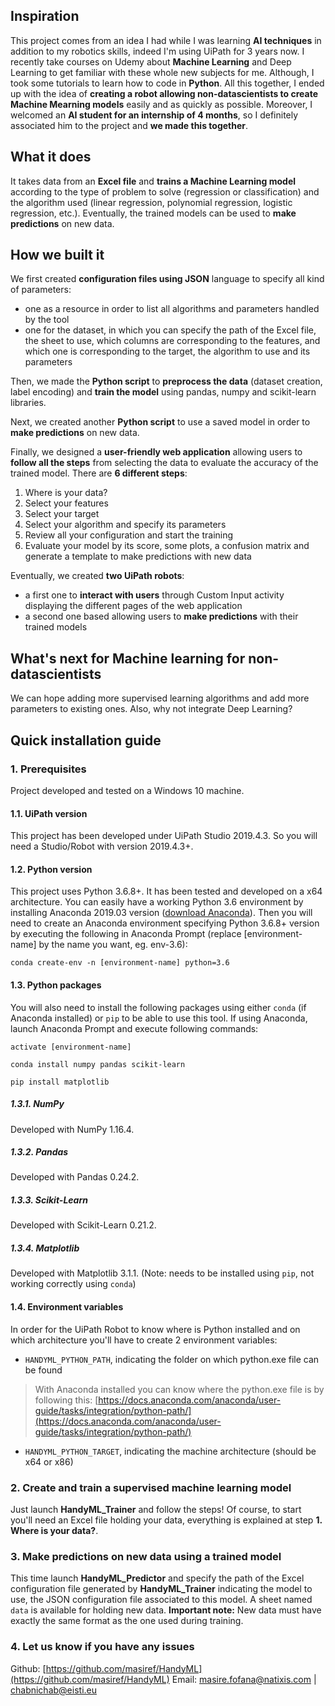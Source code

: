 ## Inspiration
This project comes from an idea I had while I was learning **AI techniques** in addition to my robotics skills, indeed I'm using UiPath for 3 years now. I recently take courses on Udemy about **Machine Learning** and Deep Learning to get familiar with these whole new subjects for me. Although, I took some tutorials to learn how to code in **Python**.
All this together, I ended up with the idea of **creating a robot allowing non-datascientists to create Machine Mearning models** easily and as quickly as possible. Moreover, I welcomed an **AI student for an internship of 4 months**, so I definitely associated him to the project and **we made this together**.

## What it does
It takes data from an **Excel file** and **trains a Machine Learning model** according to the type of problem to solve (regression or classification) and the algorithm used (linear regression, polynomial regression, logistic regression, etc.). Eventually, the trained models can be used to **make predictions** on new data.

## How we built it
We first created **configuration files using JSON** language to specify all kind of parameters:
- one as a resource in order to list all algorithms and parameters handled by the tool
- one for the dataset, in which you can specify the path of the Excel file, the sheet to use, which columns are corresponding to the features, and which one is corresponding to the target, the algorithm to use and its parameters

Then, we made the **Python script** to **preprocess the data** (dataset creation, label encoding) and **train the model** using pandas, numpy and scikit-learn libraries.

Next, we created another **Python script** to use a saved model in order to **make predictions** on new data.

Finally, we designed a **user-friendly web application** allowing users to **follow all the steps** from selecting the data to evaluate the accuracy of the trained model. There are **6 different steps**:
1. Where is your data?
2. Select your features
3. Select your target
4. Select your algorithm and specify its parameters
5. Review all your configuration and start the training
6. Evaluate your model by its score, some plots, a confusion matrix and generate a template to make predictions with new data

Eventually, we created **two UiPath robots**:
- a first one to **interact with users** through Custom Input activity displaying the different pages of the web application
- a second one based allowing users to **make predictions** with their trained models

## What's next for Machine learning for non-datascientists
We can hope adding more supervised learning algorithms and add more parameters to existing ones.
Also, why not integrate Deep Learning?

## Quick installation guide
### 1. Prerequisites
Project developed and tested on a Windows 10 machine.
#### 1.1. UiPath version
This project has been developed under UiPath Studio 2019.4.3. So you will need a Studio/Robot with version 2019.4.3+.
#### 1.2. Python version
This project uses Python 3.6.8+. It has been tested and developed on a x64 architecture.
You can easily have a working Python 3.6 environment by installing Anaconda 2019.03 version ([download Anaconda](https://www.anaconda.com/distribution)). Then you will need to create an Anaconda environment specifying Python 3.6.8+ version by executing the following in Anaconda Prompt (replace [environment-name] by the name you want, eg. env-3.6):

`conda create-env -n [environment-name] python=3.6`

#### 1.3. Python packages
You will also need to install the following packages using either `conda` (if Anaconda installed) or `pip` to be able to use this tool.
If using Anaconda, launch Anaconda Prompt and execute following commands:

`activate [environment-name]`

`conda install numpy pandas scikit-learn`

`pip install matplotlib`

##### 1.3.1. NumPy
Developed with NumPy 1.16.4.
##### 1.3.2. Pandas
Developed with Pandas 0.24.2.
##### 1.3.3. Scikit-Learn
Developed with Scikit-Learn 0.21.2.
##### 1.3.4. Matplotlib
Developed with Matplotlib 3.1.1. (Note: needs to be installed using `pip`, not working correctly using `conda`)
#### 1.4. Environment variables
In order for the UiPath Robot to know where is Python installed and on which architecture you'll have to create 2 environment variables:
- `HANDYML_PYTHON_PATH`, indicating the folder on which python.exe file can be found
> With Anaconda installed you can know where the python.exe file is by following this: [https://docs.anaconda.com/anaconda/user-guide/tasks/integration/python-path/](https://docs.anaconda.com/anaconda/user-guide/tasks/integration/python-path/)
- `HANDYML_PYTHON_TARGET`, indicating the machine architecture (should be x64 or x86)

### 2. Create and train a supervised machine learning model
Just launch **HandyML_Trainer** and follow the steps!
Of course, to start you'll need an Excel file holding your data, everything is explained at step **1. Where is your data?**.

### 3. Make predictions on new data using a trained model
This time launch **HandyML_Predictor** and specify the path of the Excel configuration file generated by **HandyML_Trainer** indicating the model to use, the JSON configuration file associated to this model. A sheet named `data` is available for holding new data.
**Important note:** New data must have exactly the same format as the one used during training.

### 4. Let us know if you have any issues
Github: [https://github.com/masiref/HandyML](https://github.com/masiref/HandyML)
Email: masire.fofana@natixis.com | chabnichab@eisti.eu